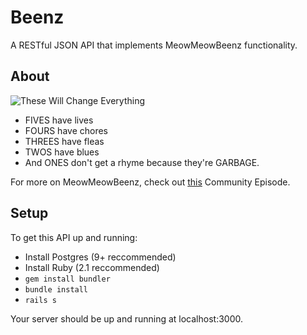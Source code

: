 # Beenz
A RESTful JSON API that implements MeowMeowBeenz functionality.

## About
![These Will Change
Everything](https://launchrock-assets.s3.amazonaws.com/logo-files/F5RLW1SQ_1394154586970.png?_=0)

- FIVES have lives
- FOURS have chores
- THREES have fleas
- TWOS have blues
- And ONES don't get a rhyme because they're GARBAGE.

For more on MeowMeowBeenz, check out [this](http://www.hulu.com/watch/605242) Community Episode.

## Setup

To get this API up and running:

- Install Postgres (9+ reccommended)
- Install Ruby (2.1 reccommended)
- `gem install bundler`
- `bundle install`
- `rails s`

Your server should be up and running at localhost:3000.

